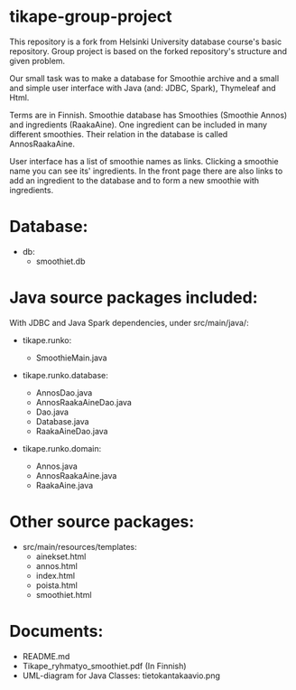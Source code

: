 # tikape-group-project

This repository is a fork from Helsinki University database course's basic repository. Group project is based on the forked repository's structure and given problem.

Our small task was to make a database for Smoothie archive and a small and simple user interface with Java (and: JDBC, Spark), Thymeleaf and Html.

Terms are in Finnish. Smoothie database has Smoothies (Smoothie Annos) and ingredients (RaakaAine). One ingredient can be included in many different smoothies. Their relation in the database is called AnnosRaakaAine.

User interface has a list of smoothie names as links. Clicking a smoothie name you can see its' ingredients. In the front page there are also links to add an ingredient to the database and to form a new smoothie with ingredients.

# Database:
- db:
  - smoothiet.db

# Java source packages included:
With JDBC and Java Spark dependencies, under src/main/java/:
- tikape.runko: 
  - SmoothieMain.java
  
- tikape.runko.database:
  - AnnosDao.java
  - AnnosRaakaAineDao.java
  - Dao.java
  - Database.java
  - RaakaAineDao.java
  
- tikape.runko.domain:
  - Annos.java
  - AnnosRaakaAine.java
  - RaakaAine.java
  
# Other source packages:
- src/main/resources/templates:
  - ainekset.html
  - annos.html
  - index.html
  - poista.html
  - smoothiet.html
  
# Documents:
- README.md
- Tikape_ryhmatyo_smoothiet.pdf (In Finnish)
- UML-diagram for Java Classes: tietokantakaavio.png


